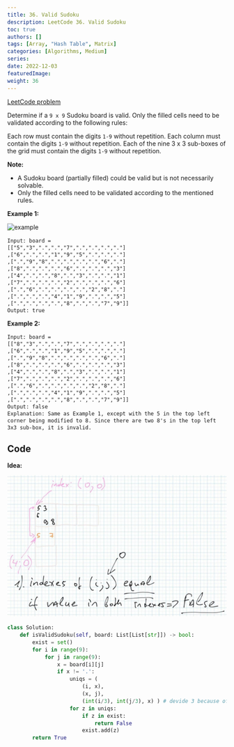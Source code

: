 ```yaml
---
title: 36. Valid Sudoku
description: LeetCode 36. Valid Sudoku
toc: true
authors: []
tags: [Array, "Hash Table", Matrix]
categories: [Algorithms, Medium]
series:
date: 2022-12-03
featuredImage:
weight: 36
---
```


[LeetCode problem](https://leetcode.com/problems/valid-sudoku/)

Determine if a `9 x 9` Sudoku board is valid. Only the filled cells need to be validated according to the following rules:

Each row must contain the digits `1-9` without repetition.
Each column must contain the digits `1-9` without repetition.
Each of the nine 3 x 3 sub-boxes of the grid must contain the digits `1-9` without repetition.

**Note:**

- A Sudoku board (partially filled) could be valid but is not necessarily solvable.
- Only the filled cells need to be validated according to the mentioned rules.

**Example 1:**

![example](https://upload.wikimedia.org/wikipedia/commons/thumb/f/ff/Sudoku-by-L2G-20050714.svg/250px-Sudoku-by-L2G-20050714.svg.png)

    Input: board = 
    [["5","3",".",".","7",".",".",".","."]
    ,["6",".",".","1","9","5",".",".","."]
    ,[".","9","8",".",".",".",".","6","."]
    ,["8",".",".",".","6",".",".",".","3"]
    ,["4",".",".","8",".","3",".",".","1"]
    ,["7",".",".",".","2",".",".",".","6"]
    ,[".","6",".",".",".",".","2","8","."]
    ,[".",".",".","4","1","9",".",".","5"]
    ,[".",".",".",".","8",".",".","7","9"]]
    Output: true

**Example 2:**

    Input: board = 
    [["8","3",".",".","7",".",".",".","."]
    ,["6",".",".","1","9","5",".",".","."]
    ,[".","9","8",".",".",".",".","6","."]
    ,["8",".",".",".","6",".",".",".","3"]
    ,["4",".",".","8",".","3",".",".","1"]
    ,["7",".",".",".","2",".",".",".","6"]
    ,[".","6",".",".",".",".","2","8","."]
    ,[".",".",".","4","1","9",".",".","5"]
    ,[".",".",".",".","8",".",".","7","9"]]
    Output: false
    Explanation: Same as Example 1, except with the 5 in the top left corner being modified to 8. Since there are two 8's in the top left 3x3 sub-box, it is invalid.

## Code

**Idea:**

![test-case](../../assets/36.jpg)

```python
class Solution:
    def isValidSudoku(self, board: List[List[str]]) -> bool:
        exist = set()
        for i in range(9):
            for j in range(9):
                x = board[i][j]
                if x != '.':
                    uniqs = ( 
                        (i, x),
                        (x, j),
                        (int(i/3), int(j/3), x) ) # devide 3 because of third check in 3x3 block
                    for z in uniqs:
                        if z in exist:
                            return False
                        exist.add(z)
        return True
```
